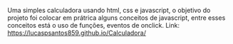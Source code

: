 Uma simples calculadora usando html, css e javascript, o objetivo do projeto foi colocar em prátrica alguns conceitos de javascript, entre esses conceitos está o uso de funções, eventos de onclick.
Link: https://lucaspsantos859.github.io/Calculadora/
